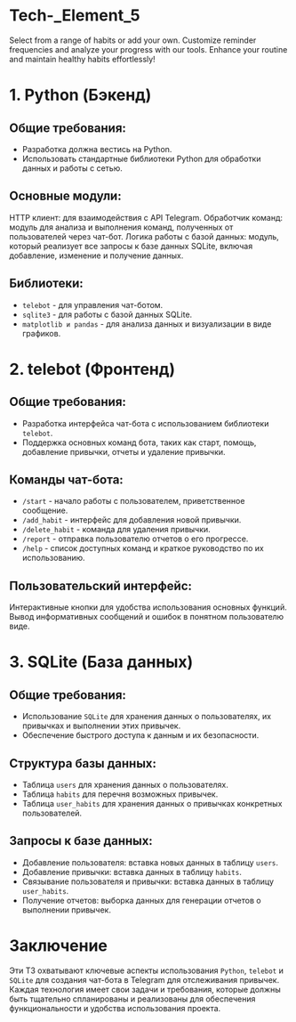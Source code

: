 # Tech-_Element_5
Select from a range of habits or add your own. Customize reminder frequencies and analyze your progress with our tools. Enhance your routine and maintain healthy habits effortlessly!
# 1. Python (Бэкенд)
## Общие требования:

- Разработка должна вестись на Python.
- Использовать стандартные библиотеки Python для обработки данных и работы с сетью.

## Основные модули:

HTTP клиент: для взаимодействия с API Telegram.
Обработчик команд: модуль для анализа и выполнения команд, полученных от пользователей через чат-бот.
Логика работы с базой данных: модуль, который реализует все запросы к базе данных SQLite, включая добавление, изменение и получение данных.

## Библиотеки:

- `telebot` - для управления чат-ботом.
- `sqlite3` - для работы с базой данных SQLite.
- `matplotlib и pandas` - для анализа данных и визуализации в виде графиков.

# 2. telebot (Фронтенд)

## Общие требования:

- Разработка интерфейса чат-бота с использованием библиотеки `telebot`.
- Поддержка основных команд бота, таких как старт, помощь, добавление привычки, отчеты и удаление привычки.

## Команды чат-бота:

- `/start` - начало работы с пользователем, приветственное сообщение.
- `/add_habit` - интерфейс для добавления новой привычки.
- `/delete_habit` - команда для удаления привычки.
- `/report` - отправка пользователю отчетов о его прогрессе.
- `/help` - список доступных команд и краткое руководство по их использованию.

## Пользовательский интерфейс:

Интерактивные кнопки для удобства использования основных функций.
Вывод информативных сообщений и ошибок в понятном пользователю виде.

# 3. SQLite (База данных)

## Общие требования:

- Использование `SQLite` для хранения данных о пользователях, их привычках и выполнении этих привычек.
- Обеспечение быстрого доступа к данным и их безопасности.

## Структура базы данных:

- Таблица `users` для хранения данных о пользователях.
- Таблица `habits` для перечня возможных привычек.
- Таблица `user_habits` для хранения данных о привычках конкретных пользователей.

## Запросы к базе данных:

- Добавление пользователя: вставка новых данных в таблицу `users`.
- Добавление привычки: вставка данных в таблицу `habits`.
- Связывание пользователя и привычки: вставка данных в таблицу `user_habits`.
- Получение отчетов: выборка данных для генерации отчетов о выполнении привычек.

# Заключение

Эти ТЗ охватывают ключевые аспекты использования `Python`, `telebot` и `SQLite` для создания чат-бота в Telegram для отслеживания привычек. Каждая технология имеет свои задачи и требования, которые должны быть тщательно спланированы и реализованы для обеспечения функциональности и удобства использования проекта.